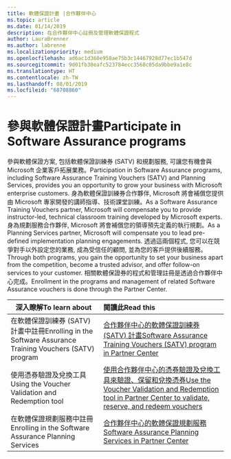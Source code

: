 ```yaml
---
title: 軟體保證計畫 |合作夥伴中心
ms.topic: article
ms.date: 01/14/2019
description: 在合作夥伴中心註冊及管理軟體保證程式
author: LauraBrenner
ms.author: labrenne
ms.localizationpriority: medium
ms.openlocfilehash: ad6ac1d360e958ae75b3c14467928d77ec1b547d
ms.sourcegitcommit: 9d01fb30eafc523784ecc3568c05da9bbe9a1e8c
ms.translationtype: HT
ms.contentlocale: zh-TW
ms.lasthandoff: 08/01/2019
ms.locfileid: "68708860"
---
```

# <a name="participate-in-software-assurance-programs"></a><span data-ttu-id="fe909-103">參與軟體保證計畫</span><span class="sxs-lookup"><span data-stu-id="fe909-103">Participate in Software Assurance programs</span></span>

<span data-ttu-id="fe909-104">參與軟體保證方案, 包括軟體保證訓練券 (SATV) 和規劃服務, 可讓您有機會與 Microsoft 企業客戶拓展業務。</span><span class="sxs-lookup"><span data-stu-id="fe909-104">Participation in Software Assurance programs, including Software Assurance Training Vouchers (SATV) and Planning Services, provides you an opportunity to grow your business with Microsoft enterprise customers.</span></span> <span data-ttu-id="fe909-105">身為軟體保證訓練券合作夥伴, Microsoft 將會補償您提供由 Microsoft 專家開發的講師指導、技術課堂訓練。</span><span class="sxs-lookup"><span data-stu-id="fe909-105">As a Software Assurance Training Vouchers partner, Microsoft will compensate you to provide instructor-led, technical classroom training developed by Microsoft experts.</span></span> <span data-ttu-id="fe909-106">身為規劃服務合作夥伴, Microsoft 將會補償您的領導預先定義的執行規劃。</span><span class="sxs-lookup"><span data-stu-id="fe909-106">As a Planning Services partner, Microsoft will compensate you to lead pre-defined implementation planning engagements.</span></span> <span data-ttu-id="fe909-107">透過這兩個程式, 您可以在競爭對手以外設定您的業務, 成為受信任的顧問, 並為您的客戶提供後續服務。</span><span class="sxs-lookup"><span data-stu-id="fe909-107">Through both programs, you gain the opportunity to set your business apart from the competition, become a trusted advisor, and offer follow-on services to your customer.</span></span> <span data-ttu-id="fe909-108">相關軟體保證券的程式和管理註冊是透過合作夥伴中心完成。</span><span class="sxs-lookup"><span data-stu-id="fe909-108">Enrollment in the programs and management of related Software Assurance vouchers is done through the Partner Center.</span></span>

|<span data-ttu-id="fe909-109">**深入瞭解**</span><span class="sxs-lookup"><span data-stu-id="fe909-109">**To learn about**</span></span>   |<span data-ttu-id="fe909-110">**閱讀此**</span><span class="sxs-lookup"><span data-stu-id="fe909-110">**Read this**</span></span>   |
|--------------------------|:------------------|
|<span data-ttu-id="fe909-111">在軟體保證訓練券 (SATV) 計畫中註冊</span><span class="sxs-lookup"><span data-stu-id="fe909-111">Enrolling in the Software Assurance Training Vouchers (SATV) program</span></span>|[<span data-ttu-id="fe909-112">合作夥伴中心的軟體保證訓練券 (SATV) 計畫</span><span class="sxs-lookup"><span data-stu-id="fe909-112">Software Assurance Training Vouchers (SATV) program in Partner Center</span></span>](software-assurance-satv.md)|
|<span data-ttu-id="fe909-113">使用憑券驗證及兌換工具</span><span class="sxs-lookup"><span data-stu-id="fe909-113">Using the Voucher Validation and Redemption tool</span></span>|[<span data-ttu-id="fe909-114">使用合作夥伴中心的憑券驗證及兌換工具來驗證、保留和兌換憑券</span><span class="sxs-lookup"><span data-stu-id="fe909-114">Use the Voucher Validation and Redemption tool in Partner Center to validate, reserve, and redeem vouchers</span></span>](voucher-validation-tool.md)|
|<span data-ttu-id="fe909-115">在軟體保證規劃服務中註冊</span><span class="sxs-lookup"><span data-stu-id="fe909-115">Enrolling in the Software Assurance Planning Services</span></span>|[<span data-ttu-id="fe909-116">合作夥伴中心的軟體保證規劃服務</span><span class="sxs-lookup"><span data-stu-id="fe909-116">Software Assurance Planning Services in Partner Center</span></span>](software-assurance-dps.md) 


